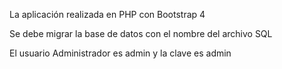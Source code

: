 La aplicación realizada en PHP con Bootstrap 4

Se debe migrar la base de datos con el nombre del archivo SQL

El usuario Administrador es admin y la clave es admin
